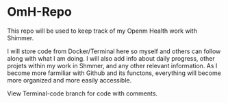 # OmH-Repo
This repo will be used to keep track of my Openm Health work with Shimmer. 

I will store code from Docker/Terminal here so myself and others can follow along with what I am doing. I will also add info about daily progress, other projets within my work in Shmmer, and any other relevant information. As I become more farmiliar with Github and its functons, everything will become more organized and more easily accessible. 

View Terminal-code branch for code with comments.
